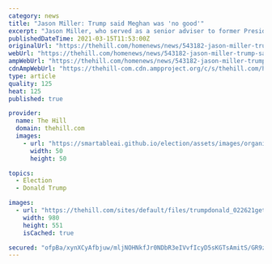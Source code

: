 ```yaml
---
category: news
title: "Jason Miller: Trump said Meghan was 'no good'"
excerpt: "Jason Miller, who served as a senior adviser to former President Trump Donald Trump The Hill's Morning Report - Presented by Facebook - Biden to hit road, tout COVID-19 relief law Oregon senator ..."
publishedDateTime: 2021-03-15T11:53:00Z
originalUrl: "https://thehill.com/homenews/news/543182-jason-miller-trump-said-meghan-was-no-good"
webUrl: "https://thehill.com/homenews/news/543182-jason-miller-trump-said-meghan-was-no-good"
ampWebUrl: "https://thehill.com/homenews/news/543182-jason-miller-trump-said-meghan-was-no-good?amp"
cdnAmpWebUrl: "https://thehill-com.cdn.ampproject.org/c/s/thehill.com/homenews/news/543182-jason-miller-trump-said-meghan-was-no-good?amp"
type: article
quality: 125
heat: 125
published: true

provider:
  name: The Hill
  domain: thehill.com
  images:
    - url: "https://smartableai.github.io/election/assets/images/organizations/thehill.com-50x50.jpg"
      width: 50
      height: 50

topics:
  - Election
  - Donald Trump

images:
  - url: "https://thehill.com/sites/default/files/trumpdonald_022621getty_trump-gop.jpeg"
    width: 980
    height: 551
    isCached: true

secured: "ofpBa/xynXCyAfbjuw/mljNOHNkfJr0NDbR3eIVvfIcyD5sKGTsAmitS/GR9zx75SP2Ps7taDjIIMkC25HYlDpzst6GgY0KVsaHBEDy4ObWT10axNHuZTjGdj4LEnTJDFkfR6dCyoXnoctcLA4XbvEGuMDZwByS3VXiAjHaR01ei8pYTWaUVDA3IurzlMd+9nWJhL+Eun1Gr01TMb9/U0WPYP+mVtXOX+E/IzMkwxbyzkGm4CsBkN1BFSB3anDFoU5LB88Uuf5QI4v239uNT4ySU+KTTBXZc5oZOXGA/JaeZaBVknRHu+lnH4IMKf7K1RqO3+/v9OdgUvYQ1ooqdhxMhsnVjURxqUxo7gWcCHEM=;QEF81SQg+nNaMepC0a56pQ=="
---
```


